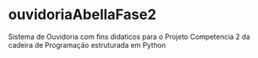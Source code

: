# ouvidoriaAbellaFase2
Sistema de Ouvidoria com fins didaticos para o Projeto Competencia 2 da cadeira de Programação estruturada  em Python
